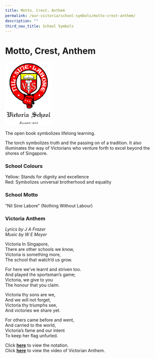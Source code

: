 ```yaml
---
title: Motto, Crest, Anthem
permalink: /our-victoria/school-symbols/motto-crest-anthem/
description: ""
third_nav_title: School Symbols
---
```

# **Motto, Crest, Anthem**


<img src="/images/schoollogo.gif" 
     style="width:30%">
		 
		 
The open book symbolizes lifelong learning.

The torch symbolizes truth and the passing on of a tradition. It also illuminates the way of Victorians who venture forth to excel beyond the shores of Singapore.

### School Colours

Yellow: Stands for dignity and excellence    
Red: Symbolizes universal brotherhood and equality

### School Motto

“Nil Sine Labore” (Nothing Without Labour)

### Victoria Anthem

_Lyrics by J A Frazer  
Music by W E Meyer_

Victoria In Singapore,  
There are other schools we know,  
Victoria is something more,  
The school that watch’d us grow.

For here we’ve learnt and striven too.  
And played the sportsman’s game;  
Victoria, we give to you  
The honour that you claim.

Victoria thy sons are we,  
And we will not forget,  
Victoria thy triumphs see,  
And victories we share yet.

For others came before and went,  
And carried to the world,  
Victoria’s fame and our intent  
To keep her flag unfurled.

Click [**here**](/files/notation.pdf) to view the notation.   
Click [**here**](https://www.facebook.com/VictoriaSchool140Anniversary/videos/1593839957599984/) to view the video of Victorian Anthem.